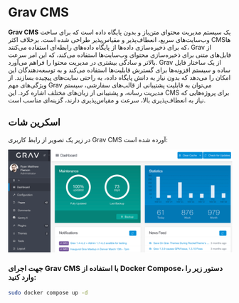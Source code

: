 # Grav CMS

**Grav CMS** یک سیستم مدیریت محتوای متن‌باز و بدون پایگاه داده است که برای ساخت وب‌سایت‌های سریع، انعطاف‌پذیر و مقیاس‌پذیر طراحی شده است. برخلاف اکثر CMS‌ها که برای ذخیره‌سازی داده‌ها از پایگاه داده‌های رابطه‌ای استفاده می‌کنند، Grav از فایل‌های متنی برای ذخیره‌سازی محتوای وب‌سایت‌ها استفاده می‌کند، که این امر سرعت بالاتر و سادگی بیشتری در مدیریت محتوا را فراهم می‌آورد. Grav از یک ساختار فایل ساده و سیستم افزونه‌ها برای گسترش قابلیت‌ها استفاده می‌کند و به توسعه‌دهندگان این امکان را می‌دهد که بدون نیاز به دانش پایگاه داده، به راحتی سایت‌های پیچیده بسازند. از ویژگی‌های مهم Grav می‌توان به قابلیت پشتیبانی از قالب‌های سفارشی، سیستم مدیریت رسانه، و پشتیبانی از زبان‌های مختلف اشاره کرد. این CMS برای پروژه‌هایی که نیاز به انعطاف‌پذیری بالا، سرعت و مقیاس‌پذیری دارند، گزینه‌ای مناسب است.

## اسکرین شات

در زیر یک تصویر از رابط کاربری Grav CMS آورده شده است:

![Screenshot](screenshot.png)

### جهت اجرای Grav CMS با استفاده از Docker Compose، دستور زیر را وارد کنید:

```bash
sudo docker compose up -d
```

